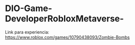 # DIO-Game-DeveloperRobloxMetaverse-

Link para experiencia: https://www.roblox.com/games/10790438093/Zombie-Bombs
